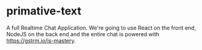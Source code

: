 # primative-text
 A full Realtime Chat Application. We're going to use React on the front end, NodeJS on the back end and the entire chat is powered with https://gstrm.io/js-mastery.
